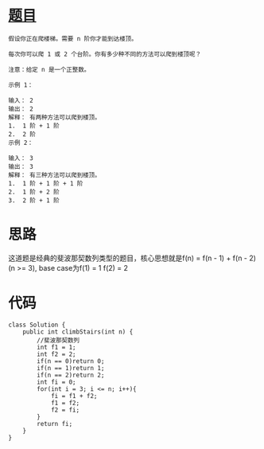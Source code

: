 # [题目](https://leetcode-cn.com/problems/climbing-stairs/)
```
假设你正在爬楼梯。需要 n 阶你才能到达楼顶。

每次你可以爬 1 或 2 个台阶。你有多少种不同的方法可以爬到楼顶呢？

注意：给定 n 是一个正整数。

示例 1：

输入： 2
输出： 2
解释： 有两种方法可以爬到楼顶。
1.  1 阶 + 1 阶
2.  2 阶
示例 2：

输入： 3
输出： 3
解释： 有三种方法可以爬到楼顶。
1.  1 阶 + 1 阶 + 1 阶
2.  1 阶 + 2 阶
3.  2 阶 + 1 阶
```

# 思路
这道题是经典的斐波那契数列类型的题目，核心思想就是f(n) = f(n - 1) + f(n - 2)(n >= 3), base case为f(1) = 1 f(2) = 2
# 代码
```
class Solution {
    public int climbStairs(int n) {
        //斐波那契数列
        int f1 = 1;
        int f2 = 2;
        if(n == 0)return 0;
        if(n == 1)return 1;
        if(n == 2)return 2;
        int fi = 0;
        for(int i = 3; i <= n; i++){
            fi = f1 + f2;
            f1 = f2;
            f2 = fi;
        }
        return fi;
    }
}
```
